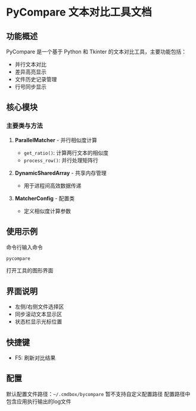 # PyCompare 文本对比工具文档

## 功能概述
PyCompare 是一个基于 Python 和 Tkinter 的文本对比工具，主要功能包括：

- 并行文本对比
- 差异高亮显示
- 文件历史记录管理
- 行号同步显示

## 核心模块

### 主要类与方法

1. **ParallelMatcher** - 并行相似度计算
   - `get_ratio()`: 计算两行文本的相似度
   - `process_row()`: 并行处理矩阵行

2. **DynamicSharedArray** - 共享内存管理
   - 用于进程间高效数据传递

3. **MatcherConfig** - 配置类
   - 定义相似度计算参数

## 使用示例

命令行输入命令
```bash
pycompare
```
打开工具的图形界面

## 界面说明

- 左侧/右侧文件选择区
- 同步滚动文本显示区
- 状态栏显示光标位置

## 快捷键

- F5: 刷新对比结果

## 配置
默认配置文件路径：`~/.cmdbox/bycompare`
暂不支持自定义配置路径
配置路径中包含应用执行输出的log文件
